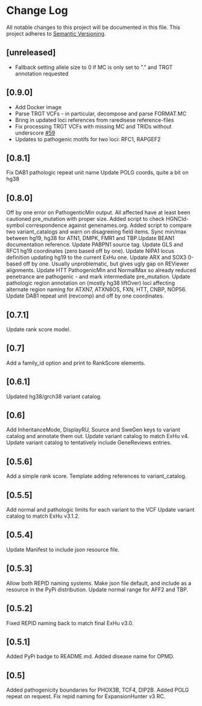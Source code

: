 # Change Log
All notable changes to this project will be documented in this file.
This project adheres to [Semantic Versioning](http://semver.org/).

## [unreleased]
- Fallback setting allele size to 0 if MC is only set to "." and TRGT annotation requested

## [0.9.0]
- Add Docker image
- Parse TRGT VCFs - in particular, decompose and parse FORMAT.MC
- Bring in updated loci references from raredisese reference-files
- Fix processing TRGT VCFs with missing MC and TRIDs without underscore [#59](https://github.com/Clinical-Genomics/stranger/pull/59)
- Updates to pathogenic motifs for two loci: RFC1, RAPGEF2


## [0.8.1]
Fix DAB1 pathologic repeat unit name
Update POLG coords, quite a bit on hg38

## [0.8.0]
Off by one error on PathogenticMin output. All affected have at least been cautioned pre_mutation with proper size.
Added script to check HGNCId-symbol correspondence against genenames.org.
Added script to compare two variant_catalogs and warn on disagreeing field items.
Sync min/max between hg19, hg38 for ATN1, DMPK, FMR1 and TBP.Update BEAN1 documentation reference.
Update PABPN1 source tag.
Update GLS and RFC1 hg19 coordinates (zero based off by one).
Update NIPA1 locus definition updating hg19 to the current ExHu one.
Update ARX and SOX3 0-based off by one. Usually unproblematic, but gives ugly gap on REViewer alignments.
Update HTT PathogenicMin and NormalMax so already reduced penetrance are pathogenic - and mark intermediate pre_mutation.
Update pathologic region annotation on (mostly hg38 liftOver) loci affecting alternate region naming for ATXN7, ATXN8OS, FXN, HTT, CNBP, NOP56.
Update DAB1 repeat unit (revcomp) and off by one coordinates.

## [0.7.1]
Update rank score model.

## [0.7]
Add a family_id option and print to RankScore elements.

## [0.6.1]
Updated hg38/grch38 variant catalog.

## [0.6]
Add InheritanceMode, DisplayRU, Source and SweGen keys to variant catalog and annotate them out.
Update variant catalog to match ExHu v4.
Update variant catalog to tentatively include GeneReviews entries.

## [0.5.6]
Add a simple rank score.
Template adding references to variant_catalog.

## [0.5.5]
Add normal and pathologic limits for each variant to the VCF
Update variant catalog to match ExHu v3.1.2.

## [0.5.4]
Update Manifest to include json resource file.

## [0.5.3]
Allow both REPID naming systems.
Make json file default, and include as a resource in the PyPi distribution.
Update normal range for AFF2 and TBP.

## [0.5.2]
Fixed REPID naming back to match final ExHu v3.0.

## [0.5.1]
Added PyPi badge to README.md.
Added disease name for OPMD.

## [0.5]
Added pathogenicity boundaries for PHOX3B, TCF4, DIP2B.
Added POLG repeat on request.
Fix repid naming for ExpansionHunter v3 RC.
